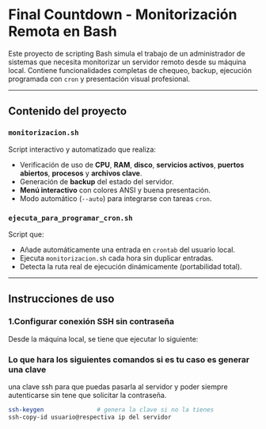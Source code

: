 # Final Countdown - Monitorización Remota en Bash

Este proyecto de scripting Bash simula el trabajo de un administrador de sistemas que necesita monitorizar un servidor remoto desde su máquina local. Contiene funcionalidades completas de chequeo, backup, ejecución programada con `cron` y presentación visual profesional.

---

## Contenido del proyecto

### `monitorizacion.sh`
Script interactivo y automatizado que realiza:
- Verificación de uso de **CPU**, **RAM**, **disco**, **servicios activos**, **puertos abiertos**, **procesos** y **archivos clave**.
- Generación de **backup** del estado del servidor.
- **Menú interactivo** con colores ANSI y buena presentación.
- Modo automático (`--auto`) para integrarse con tareas `cron`.

### `ejecuta_para_programar_cron.sh`
Script que:
- Añade automáticamente una entrada en `crontab` del usuario local.
- Ejecuta `monitorizacion.sh` cada hora sin duplicar entradas.
- Detecta la ruta real de ejecución dinámicamente (portabilidad total).

---

## Instrucciones de uso

### 1.Configurar conexión SSH sin contraseña
Desde la máquina local, se tiene que ejecutar lo siguiente:

### Lo que hara los siguientes comandos si es tu caso es generar una clave
una clave ssh para que puedas pasarla al servidor y poder siempre autenticarse sin tene que 
solicitar la contraseña.
```bash
ssh-keygen               # genera la clave si no la tienes
ssh-copy-id usuario@respectiva ip del servidor


